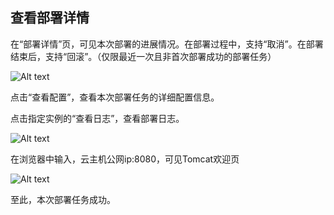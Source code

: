 ## 查看部署详情

在“部署详情”页，可见本次部署的进展情况。在部署过程中，支持“取消”。在部署结束后，支持“回滚”。（仅限最近一次且非首次部署成功的部署任务）

![Alt text](https://github.com/jdcloudcom/cn/blob/edit/image/CodeDeploy/Ch/Start-8%EF%BC%88Ch%EF%BC%89.png)

点击“查看配置”，查看本次部署任务的详细配置信息。

点击指定实例的“查看日志”，查看部署日志。

![Alt text](https://github.com/jdcloudcom/cn/blob/edit/image/CodeDeploy/Ch/Start-9%EF%BC%88Ch%EF%BC%89.png)

在浏览器中输入，云主机公网ip:8080，可见Tomcat欢迎页

![Alt text](https://github.com/jdcloudcom/cn/blob/edit/image/CodeDeploy/Ch/Start-10.png)

至此，本次部署任务成功。
